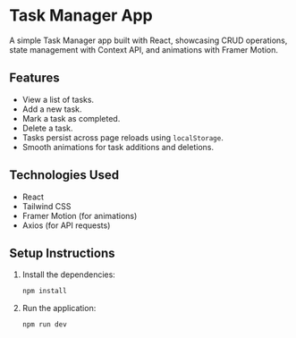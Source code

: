 # Task Manager App

A simple Task Manager app built with React, showcasing CRUD operations, state management with Context API, and animations with Framer Motion.

## Features
- View a list of tasks.
- Add a new task.
- Mark a task as completed.
- Delete a task.
- Tasks persist across page reloads using `localStorage`.
- Smooth animations for task additions and deletions.

## Technologies Used
- React
- Tailwind CSS
- Framer Motion (for animations)
- Axios (for API requests)

## Setup Instructions
1. Install the dependencies:
   ```bash
   npm install

2. Run the application:
   ```bash
   npm run dev